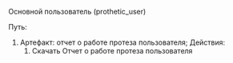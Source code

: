 Основной пользователь (prothetic_user)

Путь:
1. Артефакт: отчет о работе протеза пользователя; Действия:
   1. Скачать Отчет о работе протеза пользователя